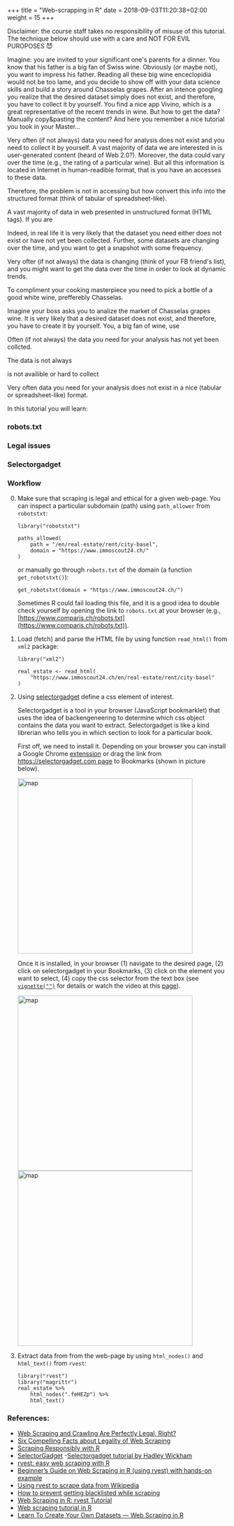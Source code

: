 +++
title = "Web-scrapping in R"
date =  2018-09-03T11:20:38+02:00
weight = 15
+++


Disclaimer: the course staff takes no responsibility of misuse of this tutorial. The technique below should use with a care and NOT FOR EVIL PUROPOSES :smiling_imp:

Imagine: you are invited to your significant one's parents for a dinner. You know that his father is a big fan of Swiss wine. Obviously (or maybe not), you want to impress his father. Reading all these big wine enceclopidia would not be too lame, and you decide to show off with your data science skills and build a story around Chasselas grapes. After an intence googling you realize that the desired dataset simply does not exist, and therefore, you have to collect it by yourself. You find a nice app Vivino, which is a great representative of the recent trends in wine. But how to get the data? Manually copy&pasting the content? And here you remember a nice tutorial you took in your Master...

Very often (if not always) data you need for analysis does not exist and you need to collect it by yourself. A vast majority of data we are interested in is user-generated content (heard of Web 2.0?). Moreover, the data could vary over the time (e.g., the rating of a particular wine). But all this information is located in Internet in human-readible format, that is you have an accesses to these data.

Therefore, the problem is not in accessing but how convert this info into the structured format (think of tabular of spreadsheet-like). 


A vast majority of data in web presented in unstructured format (HTML tags). If you are  

Indeed, in real life it is very likely that the dataset you need either does not exist or have not yet been collected. Further, some datasets are changing over the time, and you want to get a snapshot with some frequency. 


Very ofter (if not always) the data is changing (think of your FB friend's list), and you might want to get the data over the time in order to look at dynamic trends. 


To compliment your cooking masterpiece you need to pick a bottle of a good white wine, prefferebly Chasselas. 

Imagine your boss asks you to analize the market of Chasselas grapes wine. It is very likely that a desired dataset does not exist, and therefore, you have to create it by yourself. You, a big fan of wine, use 

Often (if not always) the data you need for your analysis has not yet been collcted. 



The data is not always 

is not availible or hard to collect

Very often data you need for your analysis does not exist in a nice (tabular or spreadsheet-like) format. 

In this tutorial you will learn: 

### robots.txt



### Legal issues

### Selectorgadget

### Workflow 

0. Make sure that scraping is legal and ethical for a given web-page. You can inspect a particular subdomain (path) using `path_allower` from `robotstxt`:

    ```{toml}
    library("robotstxt")
    
    paths_allowed(
        path = "/en/real-estate/rent/city-basel",
        domain = "https://www.immoscout24.ch/"
    )
    ```
    
    or manually go through `robots.txt` of the domain (a function `get_robotstxt()`):
    
    ```{toml}
    get_robotstxt(domain = "https://www.immoscout24.ch/")
    ```
    
    Sometimes R could fail loading this file, and it is a good idea to double check yourself by opening the link to `robots.txt` at your browser (e.g., [https://www.comparis.ch/robots.txt](https://www.comparis.ch/robots.txt)).
    
1. Load (fetch) and parse the HTML file by using function `read_html()` from `xml2` package:

    ```{toml}
    library("xml2")
    
    real_estate <- read_html(
        "https://www.immoscout24.ch/en/real-estate/rent/city-basel"
    )
    ```

2. Using [selectorgadget](https://selectorgadget.com) define a css element of interest. 

    Selectorgadget is a tool in your browser (JavaScript bookmarklet) that uses the idea of backengeneering to determine which css object contains the data you want to extract. Selectorgadget is like a kind librerian who tells you in which section to look for a particular book.

    First off, we need to install it. Depending on your browser you can install a Google Chrome [extenssion](https://chrome.google.com/webstore/detail/selectorgadget/mhjhnkcfbdhnjickkkdbjoemdmbfginb) or drag the link from [https://selectorgadget.com page](https://selectorgadget.com) to Bookmarks (shown in picture below).
    
    <img src="/tutorials/sg_install.png" alt="map" width="400px"/> 
    
    Once it is installed, in your browser (1) navigate to the desired page, (2) click on selectorgadget in your Bookmarks, (3) click on the element you want to select, (4) copy the css selector from the text box (see [`vignette("")`](https://cran.r-project.org/web/packages/rvest/vignettes/selectorgadget.html) for details or watch the video at this [page](https://selectorgadget.com)).
    
    <img src="/tutorials/sg_use1.png" alt="map" width="400px"/> 
    
    <img src="/tutorials/sg_use2.png" alt="map" width="400px"/> 
    
3. Extract data from from the web-page by using `html_nodes()` and `html_text()` from `rvest`:

    ```{toml}
    library("rvest")
    library("magrittr")
    real_estate %>% 
        html_nodes(".feHEZp") %>%
        html_text()
    ```


### References: 

- [Web Scraping and Crawling Are Perfectly Legal, Right?](https://benbernardblog.com/web-scraping-and-crawling-are-perfectly-legal-right/)
- [Six Compelling Facts about Legality of Web Scraping](http://www.prowebscraper.com/blog/six-compelling-facts-about-legality-of-web-scraping/)
- [Scraping Responsibly with R](https://www.r-bloggers.com/scraping-responsibly-with-r/)
- [SelectorGadget](https://selectorgadget.com)
-[Selectorgadget tutorial by Hadley Wickham](https://cran.r-project.org/web/packages/rvest/vignettes/selectorgadget.html)
- [rvest: easy web scraping with R](https://blog.rstudio.com/2014/11/24/rvest-easy-web-scraping-with-r/)
- [Beginner’s Guide on Web Scraping in R (using rvest) with hands-on example](https://www.analyticsvidhya.com/blog/2017/03/beginners-guide-on-web-scraping-in-r-using-rvest-with-hands-on-knowledge/)
- [Using rvest to scrape data from Wikipedia](http://categitau.com/using-rvest-to-scrape-data-from-wikipedia/)
- [How to prevent getting blacklisted while scraping](https://www.scrapehero.com/how-to-prevent-getting-blacklisted-while-scraping/)
- [Web Scraping in R: rvest Tutorial](https://www.datacamp.com/community/tutorials/r-web-scraping-rvest)
- [Web scraping tutorial in R](https://towardsdatascience.com/web-scraping-tutorial-in-r-5e71fd107f32)
- [Learn To Create Your Own Datasets — Web Scraping in R](https://towardsdatascience.com/learn-to-create-your-own-datasets-web-scraping-in-r-f934a31748a5)

